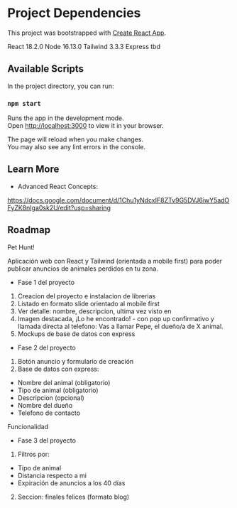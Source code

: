 # Project Dependencies

This project was bootstrapped with [Create React App](https://github.com/facebook/create-react-app).


React 18.2.0
Node 16.13.0
Tailwind 3.3.3
Express tbd


## Available Scripts

In the project directory, you can run:

### `npm start`

Runs the app in the development mode.\
Open [http://localhost:3000](http://localhost:3000) to view it in your browser.

The page will reload when you make changes.\
You may also see any lint errors in the console.


## Learn More

- Advanced React Concepts:

https://docs.google.com/document/d/1Chu1yNdcxIF8ZTv9G5DVJ6iwY5adOFyZK8nIga0sk2U/edit?usp=sharing


## Roadmap

Pet Hunt! 

Aplicación web con React y Tailwind (orientada a mobile first) para poder publicar anuncios de animales perdidos en tu zona.

- Fase 1 del proyecto

1. Creacion del proyecto e instalacion de librerias
2. Listado en formato slide orientado al mobile first
3. Ver detalle: nombre, descripcion, ultima vez visto en
4. Imagen destacada, ¡Lo he encontrado! - con pop up confirmativo y llamada directa al telefono: Vas a llamar Pepe, el dueño/a de X animal.
5. Mockups de base de datos con express

- Fase 2 del proyecto

1. Botón anuncio y formulario de creación
2. Base de datos con express:
- Nombre del animal (obligatorio)
- Tipo de animal (obligatorio)
- Descripcion (opcional)
- Nombre del dueño
- Telefono de contacto

Funcionalidad 

- Fase 3 del proyecto

1. Filtros por:

- Tipo de animal
- Distancia respecto a mi
- Expiración de anuncios a los 40 días

2. Seccion: finales felices (formato blog)
